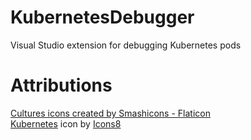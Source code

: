 # KubernetesDebugger
Visual Studio extension for debugging Kubernetes pods

# Attributions

<a target="_blank" href="https://www.flaticon.com/free-icons/cultures" title="cultures icons">Cultures icons created by Smashicons - Flaticon</a><br/>
<a target="_blank" href="https://icons8.com/icon/cvzmaEA4kC0o/kubernetes">Kubernetes</a> icon by <a target="_blank" href="https://icons8.com">Icons8</a><br/>
